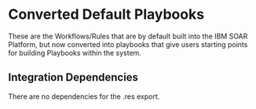 # Converted Default Playbooks
These are the Workflows/Rules that are by default built into the IBM SOAR Platform, but now converted into playbooks that give users starting points for building Playbooks within the system.

## Integration Dependencies
There are no dependencies for the .res export.
